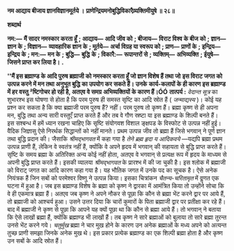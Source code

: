 **नम आद्याय बीजाय ज्ञानविज्ञानमूर्तये ।** **प्राणेन्द्रियमनोबुद्धिविकारैव्र्यक्तिमीयुषे ॥ २८॥** 

**शब्दार्थ** 

**नम:—** **मैं सादर नमस्कार करता हूँ** **; आद्याय—** **आदि जीव को** **; बीजाय—** **विराट विश्व के बीज को** **; ज्ञान—** **ज्ञान के** **; विज्ञान—** **व्यावहारिक ज्ञान के** **; मूर्तये—** **अर्चा विग्रह या स्वरूप को** **; प्राण—** **प्राणों के** **; इन्द्रिय—** **इन्द्रिय के** **; मन:—** **मन के** **; बुद्धि—** **बुद्धि** **के** **; विकारै:—** **रूपान्तरों से** **; व्यक्तिम्—** **अभिव्यक्ति** **; ईयुषे—** **जिसने प्राप्त कर लिया है।** **.** 

**''मैं इस ब्रह्माण्ड के आदि पुरुष ब्रह्माजी को नमस्कार करता हूँ जो ज्ञान विशेष हैं तथा जो** **इस विराट जगत को उत्पन्न करने में मन तथा अनुभूत बुद्धि का उपयोग कर सकते हैं। उनके** **कार्य-कलापों के ही कारण इस ब्रह्माण्ड में हर वस्तु ²ष्टिगोचर हो रही है, अतएव वे समग्र** **अभिव्यक्तियों के कारण हैं।ÓÓ** **तात्पर्य :** *वेदान्त सूत्र* का शुभारश्भ इस घोषणा से होता है कि परम पुरुष ही समस्त सृष्टि का आदि स्रोत हैं ( *जन्माद्यस्य* )। कोई यह प्रश्न कर सकता है कि क्या ब्रह्माजी परम पुरुष हैं? नहीं। परम पुरुष तो कृष्ण हैं। ब्रह्मा कृष्ण से ही अपना मन, बुद्धि तथा अन्य सारी वस्तुएँ प्राप्त करते हैं और तब वे गौण स्रष्टा या इस ब्रह्माण्ड के शिल्पी बनते हैं। इस सश्बन्ध में हमें ध्यान रखना चाहिए कि सृष्टि संयोगवश विशाल ङ्क्षपड के विस्फोट से उत्पन्न नहीं हुई। वैदिक जिज्ञासु ऐसे निरर्थक सिद्धान्तों को नहीं मानते। प्रथम उत्पन्न जीव तो ब्रह्मा हैं जिसे भगवान् ने पूर्ण ज्ञान तथा बुद्धि प्रदान की। जैसाकि *श्रीमद्भागवत* में कहा गया है *तेने ब्रह्म हृदा य आदिकवये* —यद्यपि ब्रह्मा प्रथम उत्पन्न प्राणी हैं, लेकिन वे स्वतंत्र नहीं हैं, क्योंकि वे अपने हृदय में भगवान् की सहायता से बुद्धि प्राप्त करते हैं। सृष्टि के समय ब्रह्मा के अतिरिक्त अन्य कोई नहीं होता, अतएव वे भगवान् से प्रत्यक्ष रूप में हृदय के माध्यम से अपनी बुद्धि प्राप्त करते हैं। इसकी व्यालया *श्रीमद्भागवत* के प्रारश्भ में की जा चुकी है। इस श्लोक में ब्रह्माजी को विराट् जगत का आदि कारण कहा गया है। यह भौतिक जगत में उनके पद का सूचक है। ऐसे अनेक नियंत्रक हैं जिन सबों को परमेश्वर विष्णु ने उत्पन्न किया। इसका चित्रांकन *चैतन्य-चरितामृत* में वॢणत एक घटना में हुआ है। जब इस ब्रह्माण्ड विशेष के ब्रह्मा को कृष्ण ने द्वारका में आमंत्रित किया तो उन्होंने सोचा कि वे ही एकमात्र ब्रह्मा हैं। अतएव जब कृष्ण ने अपने नौकर से पूछा कि कौन से ब्रह्मा भेंट करने द्वार पर आये हैं, तो ब्रह्माजी को आश्चर्य हुआ। उसने उत्तर दिया कि चारों कुमारों के पिता ब्रह्माजी द्वार पर प्रतीक्षा कर रहे हैं। बाद में ब्रह्माजी ने कृष्ण से पूछा कि आपने यह क्यों पूछा था कि कौन से ब्रह्मा आये हैं। तो भगवान् ने बताया कि ऐसे लाखों ब्रह्मा हैं, क्योंकि ब्रह्माण्ड भी लाखों हैं। तब कृष्ण ने सारे ब्रह्माओं को बुलाया तो सारे ब्रह्मा तुरन्त उनसे भेंट करने गये। *चतुर्मुख* ब्रह्मा ने चार मुख होने के कारण उन अनेक ब्रह्माओं के मध्य अपने को अत्यन्त तुच्छ प्राणी समझा जिनके अनेक मुख थे। इस प्रकार प्रत्येक ब्रह्माण्ड का एक शिल्पी ब्रह्मा होता है और कृष्ण उन सबों के आदि स्रोत हैं।  